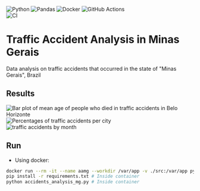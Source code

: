![Python](https://img.shields.io/badge/python-3670A0?style=for-the-badge&logo=python&logoColor=ffdd54)
![Pandas](https://img.shields.io/badge/pandas-%23150458.svg?style=for-the-badge&logo=pandas&logoColor=white)
![Docker](https://img.shields.io/badge/docker-%230db7ed.svg?style=for-the-badge&logo=docker&logoColor=white)
![GitHub Actions](https://img.shields.io/badge/github%20actions-%232671E5.svg?style=for-the-badge&logo=githubactions&logoColor=white)
<br>
![CI](https://github.com/vncsmyrnk/traffic-accidents-analysis-mg/actions/workflows/ci.yml/badge.svg)
<br>

# Traffic Accident Analysis in Minas Gerais

Data analysis on traffic accidents that occurred in the state of "Minas Gerais", Brazil

## Results

![Bar plot of mean age of people who died in traffic accidents in Belo Horizonte](https://github.com/vncsmyrnk/traffic-accidents-analysis-mg/blob/main/src/output/mean_age_per_year_in_bh.png)
<br>
![Percentages of traffic accidents per city](https://github.com/vncsmyrnk/traffic-accidents-analysis-mg/blob/main/src/output/percentages_of_traffic_accidents_per_city.png)
<br>
![traffic accidents by month](https://github.com/vncsmyrnk/traffic-accidents-analysis-mg/blob/main/src/output/traffic_accidents_by_month_plot.png)

## Run

- Using docker:

```bash
docker run --rm -it --name aamg --workdir /var/app -v ./src:/var/app python:3-alpine sh
pip install -r requirements.txt # Inside container
python accidents_analysis_mg.py # Inside container
```
